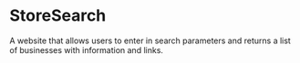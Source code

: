 # StoreSearch
A website that allows users to enter in search parameters and returns a list of businesses with information and links.
